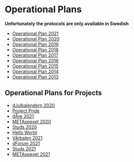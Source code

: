 # Operational Plans

**Unfortunately the protocols are only available in Swedish**

- [Operational Plan 2021](https://static.datasektionen.se/verksamhetsplaner/verksamhetsplan2021.pdf)
- [Operational Plan 2020](https://static.datasektionen.se/verksamhetsplaner/verksamhetsplan2020.pdf)
- [Operational Plan 2019](https://static.datasektionen.se/verksamhetsplaner/verksamhetsplan2019)
- [Operational Plan 2018](https://static.datasektionen.se/verksamhetsplaner/verksamhetsplan2018.pdf)
- [Operational Plan 2017](https://static.datasektionen.se/verksamhetsplaner/verksamhetsplan2017.pdf)
- [Operational Plan 2016](https://static.datasektionen.se/verksamhetsplaner/verksamhetsplan-2016.pdf)
- [Operational Plan 2015](https://static.datasektionen.se/verksamhetsplaner/verksamhetsplan2015.pdf)
- [Operational Plan 2014](https://static.datasektionen.se/verksamhetsplaner/verksamhetsplan2014v6.0.pdf)
- [Operational Plan 2013](https://static.datasektionen.se/verksamhetsplaner/Verksamhetsplan2013.pdf)

Operational Plans for Projects
---------------------------
- [dJulkalendern 2020](https://static.datasektionen.se/verksamhetsplaner/vp_djulkalendern_2020_v2.pdf)
- [Project Pride](https://static.datasektionen.se/verksamhetsplaner/vp_project_pride_2019)
- [dÅre 2021](https://static.datasektionen.se/verksamhetsplaner/vp_dare_2021.pdf)
- [METAspexet 2020](https://static.datasektionen.se/verksamhetsplaner/vp_metaspexet_1920.pdf)
- [Studs 2020](https://static.datasektionen.se/verksamhetsplaner/vp_studs_2020)
- [Hello World](https://static.datasektionen.se/verksamhetsplaner/vp_hello_world)
- [Vårbalen 2021](https://static.datasektionen.se/verksamhetsplaner/vp_varbal_2021)
- [dForum 2021](https://static.datasektionen.se/verksamhetsplaner/vp_dforum_2021)
- [Studs 2021](https://static.datasektionen.se/verksamhetsplaner/vp_studs_2021)
- [METAspexet 2021](https://static.datasektionen.se/verksamhetsplaner/vp_metaspexet_21.pdf)

